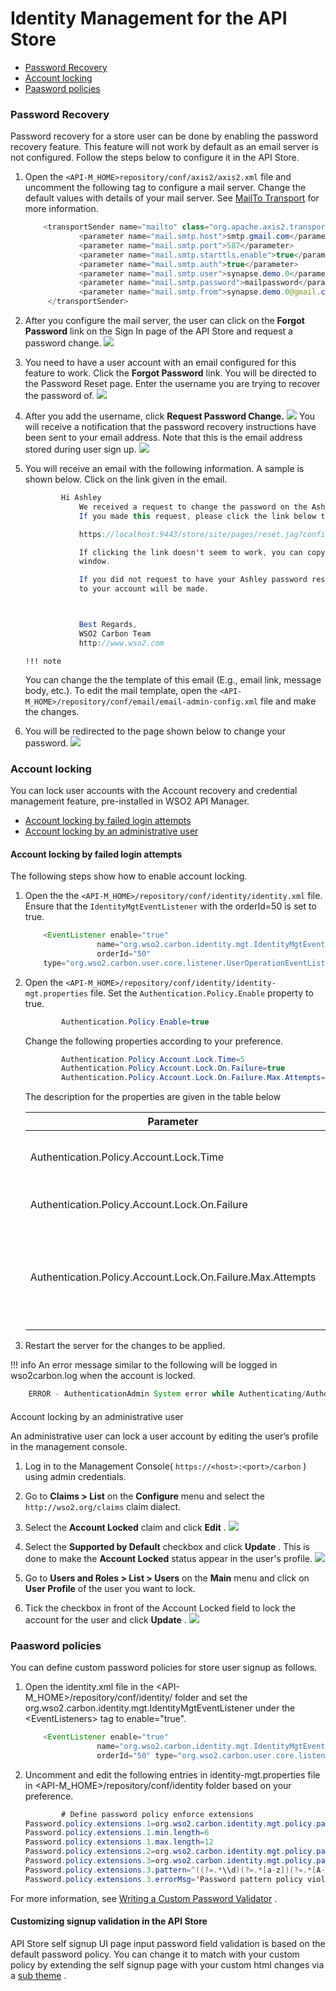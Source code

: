 # Identity Management for the API Store

-   [Password Recovery](#IdentityManagementfortheAPIStore-PasswordRecovery)
-   [Account locking](#IdentityManagementfortheAPIStore-Accountlocking)
-   [Paasword policies](#IdentityManagementfortheAPIStore-Paaswordpolicies)

### Password Recovery

Password recovery for a store user can be done by enabling the password recovery feature. This feature will not work by default as an email server is not configured. Follow the steps below to configure it in the API Store.

1.  Open the `<API-M_HOME>repository/conf/axis2/axis2.xml` file and uncomment the following tag to configure a mail server. Change the default values with details of your mail server. See [MailTo Transport](https://docs.wso2.com/display/Carbon440/MailTo+Transport) for more information.

    ``` java
        <transportSender name="mailto" class="org.apache.axis2.transport.mail.MailTransportSender">
                <parameter name="mail.smtp.host">smtp.gmail.com</parameter>
                <parameter name="mail.smtp.port">587</parameter>
                <parameter name="mail.smtp.starttls.enable">true</parameter>
                <parameter name="mail.smtp.auth">true</parameter>
                <parameter name="mail.smtp.user">synapse.demo.0</parameter>
                <parameter name="mail.smtp.password">mailpassword</parameter>
                <parameter name="mail.smtp.from">synapse.demo.0@gmail.com</parameter>
         </transportSender>
    ```

2.  After you configure the mail server, the user can click on the **Forgot Password** link on the Sign In page of the API Store and request a password change.
    ![](attachments/103334928/103334920.png)
3.  You need to have a user account with an email configured for this feature to work. Click the **Forgot Password** link. You will be directed to the Password Reset page. Enter the username you are trying to recover the password of.
    ![](attachments/103334928/103334921.png)
4.  After you add the username, click **Request Password Change.**
    ![](attachments/103334928/103334922.png)
    You will receive a notification that the password recovery instructions have been sent to your email address. Note that this is the email address stored during user sign up.
    ![](attachments/103334928/103334923.png)
5.  You will receive an email with the following information. A sample is shown below. Click on the link given in the email.

    ``` java
            Hi Ashley
                We received a request to change the password on the Ashley account associated with this e-mail address.
                If you made this request, please click the link below to securely change your password:

                https://localhost:9443/store/site/pages/reset.jag?confirmation=0939093c-cc42-4742-9915-aba5289059b2&userstoredomain=PRIMARY&id=Ashley&tenantdomain=carbon.super

                If clicking the link doesn't seem to work, you can copy and paste the link into your browser's address
                window.

                If you did not request to have your Ashley password reset, simply disregard this email and no changes
                to your account will be made.



                Best Regards,
                WSO2 Carbon Team
                http://www.wso2.com
    ```
        !!! note
    You can change the the template of this email (E.g., email link, message body, etc.). To edit the mail template, open the `<API-M_HOME>/repository/conf/email/email-admin-config.xml` file and make the changes.


6.  You will be redirected to the page shown below to change your password.
    ![](attachments/103334928/103334924.png)

### Account locking

You can lock user accounts with the Account recovery and credential management feature, pre-installed in WSO2 API Manager.

-   [Account locking by failed login attempts](#IdentityManagementfortheAPIStore-Accountlockingbyfailedloginattempts)
-   [Account locking by an administrative user](#IdentityManagementfortheAPIStore-Accountlockingbyanadministrativeuser)

#### Account locking by failed login attempts

The following steps show how to enable account locking.

1.  Open the the `<API-M_HOME>/repository/conf/identity/identity.xml` file. Ensure that the `IdentityMgtEventListener` with the orderId=50 is set to true.

    ``` java
        <EventListener enable="true"
                    name="org.wso2.carbon.identity.mgt.IdentityMgtEventListener"
                    orderId="50" 
        type="org.wso2.carbon.user.core.listener.UserOperationEventListener"/>
    ```

2.  Open the `<API-M_HOME>/repository/conf/identity/identity-mgt.properties` file. Set the `Authentication.Policy.Enable` property to true.

    ``` java
            Authentication.Policy.Enable=true
    ```

    Change the following properties according to your preference.

    ``` java
            Authentication.Policy.Account.Lock.Time=5
            Authentication.Policy.Account.Lock.On.Failure=true
            Authentication.Policy.Account.Lock.On.Failure.Max.Attempts=3
    ```

    The description for the properties are given in the table below

    | Parameter                                                      | Description                                                                       |
    |----------------------------------------------------------------|-----------------------------------------------------------------------------------|
    | Authentication.Policy.Account.Lock.Time                        | Locks the account for the specified time period.                                  |
    | Authentication.Policy.Account.Lock.On.Failure                  | Enables the account lock policy.                                                  |
    | Authentication.Policy.Account.Lock.On.Failure.Max.Attempts     | Specifies the maximum number of unsuccessful attempts before locking the account. |

3.  Restart the server for the changes to be applied.

!!! info
An error message similar to the following will be logged in wso2carbon.log when the account is locked.

``` java
    ERROR - AuthenticationAdmin System error while Authenticating/Authorizing User : 17003 User account is locked for user : testUser. cannot login until the account is unlocked
```


#### 
Account locking by an administrative user

An administrative user can lock a user account by editing the user’s profile in the management console.

1.  Log in to the Management Console( `https://<host>:<port>/carbon` ) using admin credentials.

2.  Go to **Claims &gt; List** on the **Configure** menu and select the `http://wso2.org/claims` claim dialect.
3.  Select the **Account Locked** claim and click **Edit** .
    ![](attachments/103334928/103334925.png)
4.  Select the **Supported by Default** checkbox and click **Update** . This is done to make the **Account Locked** status appear in the user's profile.
    ![](attachments/103334928/103334926.png)
5.  Go to **Users and Roles &gt; List &gt; Users** on the **Main** menu and click on **User Profile** of the user you want to lock.

6.  Tick the checkbox in front of the Account Locked field to lock the account for the user and click **Update** .
    ![](attachments/103334928/103334927.png)

### Paasword policies

You can define custom password policies for store user signup as follows.

1.  Open the identity.xml file in the &lt;API-M\_HOME&gt;/repository/conf/identity/ folder and set the org.wso2.carbon.identity.mgt.IdentityMgtEventListener under the &lt;EventListeners&gt; tag to enable="true".

    ``` java
        <EventListener enable="true"
                    name="org.wso2.carbon.identity.mgt.IdentityMgtEventListener"
                    orderId="50" type="org.wso2.carbon.user.core.listener.UserOperationEventListener"/>
    ```

2.  Uncomment and edit the following entries in identity-mgt.properties file in &lt;API-M\_HOME&gt;/repository/conf/identity folder based on your preference.

    ``` java
            # Define password policy enforce extensions
    Password.policy.extensions.1=org.wso2.carbon.identity.mgt.policy.password.DefaultPasswordLengthPolicy
    Password.policy.extensions.1.min.length=6
    Password.policy.extensions.1.max.length=12
    Password.policy.extensions.2=org.wso2.carbon.identity.mgt.policy.password.DefaultPasswordNamePolicy
    Password.policy.extensions.3=org.wso2.carbon.identity.mgt.policy.password.DefaultPasswordPatternPolicy
    Password.policy.extensions.3.pattern=^((?=.*\\d)(?=.*[a-z])(?=.*[A-Z])(?=.*[!@#$%&*])).{0,100}$
    Password.policy.extensions.3.errorMsg='Password pattern policy violated. Password should contain a digit[0-9], a lower case letter[a-z], an upper case letter[A-Z], one of !@#$%&* characters'
    ```
For more information, see [Writing a Custom Password Validator](https://docs.wso2.com/display/IS550/Writing+a+Custom+Password+Validator) .

#### Customizing signup validation in the API Store

API Store self signup UI page input password field validation is based on the default password policy. You can change it to match with your custom policy by extending the self signup page with your custom html changes via a [sub theme](_Adding_a_New_API_Store_Theme_) .
